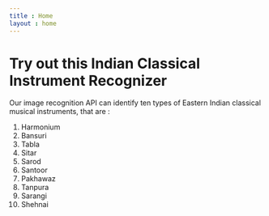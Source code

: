 ```yaml
---
title : Home
layout : home
---
```


# Try out this Indian Classical Instrument Recognizer
Our image recognition API can identify ten types of Eastern Indian classical musical instruments, that are :

1. Harmonium
2. Bansuri
3. Tabla
4. Sitar
5. Sarod
6. Santoor
7. Pakhawaz
8. Tanpura
9. Sarangi
10. Shehnai